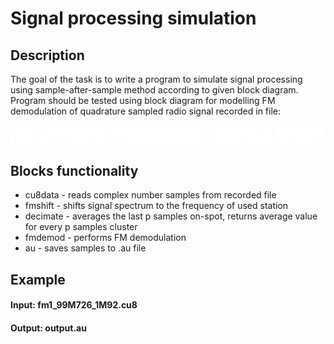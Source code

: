 # Signal processing simulation
## Description
The goal of the task is to write a program to simulate signal processing using sample-after-sample method according to given block diagram.
Program should be tested using block diagram for modelling FM demodulation of quadrature sampled radio signal recorded in file:
<p align="center"><img src="diagram1.png" /></p>

## Blocks functionality
- cu8data - reads complex number samples from recorded file
- fmshift - shifts signal spectrum to the frequency of used station
- decimate - averages the last p samples on-spot, returns average value for every p samples cluster
- fmdemod - performs FM demodulation
- au - saves samples to .au file

## Example
#### Input: fm1_99M726_1M92.cu8
#### Output: output.au
